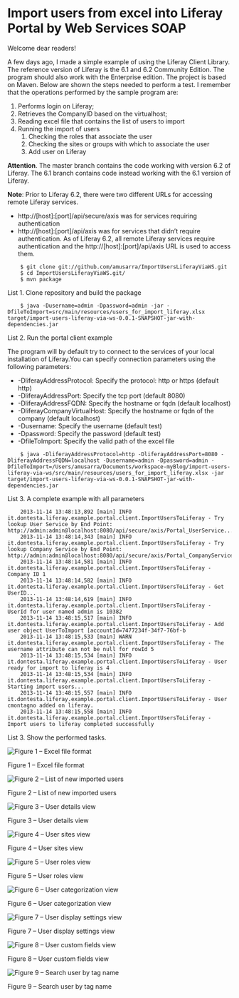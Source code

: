 Import users from excel into Liferay Portal by Web Services SOAP
=====================================
Welcome dear readers!

A few days ago, I made a simple example of using the Liferay Client Library. The reference version of Liferay is the 6.1 and 6.2 Community Edition. The program should also work with the Enterprise edition. The project is based on Maven. Below are shown the steps needed to perform a test. I remember that the operations performed by the sample program are:

1. Performs login on Liferay;
2. Retrieves the CompanyID based on the virtualhost;
3. Reading excel file that contains the list of users to import
4. Running the import of users
	1. Checking the roles that associate the user
	2. Checking the sites or groups with which to associate the user
	3. Add user on Liferay

**Attention**. 
The master branch contains the code working with version 6.2 of Liferay. The 6.1 branch contains code instead working with the 6.1 version of Liferay.

**Note**: Prior to Liferay 6.2, there were two different URLs for accessing remote Liferay services. 
* http://[host]:[port]/api/secure/axis was for services requiring authentication 
* http://[host]:[port]/api/axis was for services that didn’t require authentication. 
As of Liferay 6.2, all remote Liferay services require authentication and the http://[host]:[port]/api/axis URL is used to access them.

```	 
    $ git clone git://github.com/amusarra/ImportUsersLiferayViaWS.git
    $ cd ImportUsersLiferayViaWS.git/
    $ mvn package
```
List 1. Clone repository and build the package
```
    $ java -Dusername=admin -Dpassword=admin -jar -DfileToImport=src/main/resources/users_for_import_liferay.xlsx target/import-users-liferay-via-ws-0.0.1-SNAPSHOT-jar-with-dependencies.jar
```
List 2. Run the portal client example

The program will by default try to connect to the services of your local installation of Liferay.You can specify connection parameters using the following parameters:

* -DliferayAddressProtocol: Specify the protocol: http or https (default http)
* -DliferayAddressPort: Specify the tcp port (default 8080)
* -DliferayAddressFQDN: Specify the hostname or fqdn (default localhost)
* -DliferayCompanyVirtualHost: Specify the hostname or fqdn of the company (default localhost)
* -Dusername: Specify the username (default test)
* -Dpassword: Specify the password (default test)
* -DfileToImport: Specify the valid path of the excel file

```
    $ java -DliferayAddressProtocol=http -DliferayAddressPort=8080 -DliferayAddressFQDN=localhost -Dusername=admin -Dpassword=admin -DfileToImport=/Users/amusarra/Documents/workspace-myBlog/import-users-liferay-via-ws/src/main/resources/users_for_import_liferay.xlsx -jar target/import-users-liferay-via-ws-0.0.1-SNAPSHOT-jar-with-dependencies.jar
```
List 3. A complete example with all parameters

```
	2013-11-14 13:48:13,892 [main] INFO  it.dontesta.liferay.example.portal.client.ImportUsersToLiferay - Try lookup User Service by End Point: http://admin:admin@localhost:8080/api/secure/axis/Portal_UserService...
	2013-11-14 13:48:14,343 [main] INFO  it.dontesta.liferay.example.portal.client.ImportUsersToLiferay - Try lookup Company Service by End Point: http://admin:admin@localhost:8080/api/secure/axis/Portal_CompanyService...
	2013-11-14 13:48:14,581 [main] INFO  it.dontesta.liferay.example.portal.client.ImportUsersToLiferay - Company ID 1
	2013-11-14 13:48:14,582 [main] INFO  it.dontesta.liferay.example.portal.client.ImportUsersToLiferay - Get UserID...
	2013-11-14 13:48:14,619 [main] INFO  it.dontesta.liferay.example.portal.client.ImportUsersToLiferay - UserId for user named admin is 10382
	2013-11-14 13:48:15,517 [main] INFO  it.dontesta.liferay.example.portal.client.ImportUsersToLiferay - Add user object UserToImport [accountId=7477234f-34f7-76bf-b
	2013-11-14 13:48:15,533 [main] WARN  it.dontesta.liferay.example.portal.client.ImportUsersToLiferay - The username attribute can not be null for rowId 5
	2013-11-14 13:48:15,534 [main] INFO  it.dontesta.liferay.example.portal.client.ImportUsersToLiferay - User ready for import to liferay is 4
	2013-11-14 13:48:15,534 [main] INFO  it.dontesta.liferay.example.portal.client.ImportUsersToLiferay - Starting import users...
	2013-11-14 13:48:15,557 [main] INFO  it.dontesta.liferay.example.portal.client.ImportUsersToLiferay - User cmontagno added on liferay.
	2013-11-14 13:48:15,558 [main] INFO  it.dontesta.liferay.example.portal.client.ImportUsersToLiferay - Import users to liferay completed successfully
```	
List 3. Show the performed tasks.


![Figure 1 – Excel file format](http://www.dontesta.it/blog/wp-content/uploads/2013/11/excel_file_format.png)

Figure 1 – Excel file format

![Figure 2 – List of new imported users](http://www.dontesta.it/blog/wp-content/uploads/2013/11/new_imported_users.png)

Figure 2 – List of new imported users

![Figure 3 – User details view](http://www.dontesta.it/blog/wp-content/uploads/2013/11/user_details.png)

Figure 3 – User details view

![Figure 4 – User sites view](http://www.dontesta.it/blog/wp-content/uploads/2013/11/user_sites.png)

Figure 4 – User sites view

![Figure 5 – User roles view](http://www.dontesta.it/blog/wp-content/uploads/2013/11/user_roles.png)

Figure 5 – User roles view

![Figure 6 – User categorization view](http://www.dontesta.it/blog/wp-content/uploads/2013/11/user_categorization.png)

Figure 6 – User categorization view

![Figure 7 – User display settings view](http://www.dontesta.it/blog/wp-content/uploads/2013/11/user_display_settings.png)

Figure 7 – User display settings view

![Figure 8 – User custom fields view](http://www.dontesta.it/blog/wp-content/uploads/2013/11/user_custom_fields.png)

Figure 8 – User custom fields view

![Figure 9 – Search user by tag name](http://www.dontesta.it/blog/wp-content/uploads/2013/11/user_search_by_tag.png)

Figure 9 – Search user by tag name
